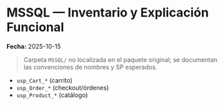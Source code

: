 # MSSQL — Inventario y Explicación Funcional
**Fecha:** 2025-10-15

> Carpeta `MSSQL/` no localizada en el paquete original; se documentan las convenciones de nombres y SP esperados.

- `usp_Cart_*` (carrito)
- `usp_Order_*` (checkout/órdenes)
- `usp_Product_*` (catálogo)
